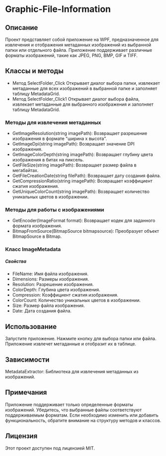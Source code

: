 # Graphic-File-Information

## Описание
Проект представляет собой приложение на WPF, предназначенное для извлечения и отображения метаданных изображений из выбранной папки или отдельного файла. Приложение поддерживает различные форматы изображений, такие как JPEG, PNG, BMP, GIF и TIFF.

## Классы и методы
- Метод SelectFolder_Click
Открывает диалог выбора папки, извлекает метаданные для всех изображений в выбранной папке и заполняет таблицу MetadataGrid.
- Метод SelectFolder_Click1
Открывает диалог выбора файла, извлекает метаданные для выбранного изображения и заполняет таблицу MetadataGrid.
### Методы для извлечения метаданных
- GetImageResolution(string imagePath): Возвращает разрешение изображения в формате "ширина x высота".
- GetImageDpi(string imagePath): Возвращает значение DPI изображения.
- GetImageColorDepth(string imagePath): Возвращает глубину цвета изображения в битах на пиксель.
- GetFileSize(string imagePath): Возвращает размер файла в мегабайтах.
- GetFileCreationDate(string filePath): Возвращает дату создания файла.
- GetCompressionRatio(string imagePath): Возвращает коэффициент сжатия изображения.
- GetUniqueColorCount(string imagePath): Возвращает количество уникальных цветов в изображении.
### Методы для работы с изображениями
- GetEncoder(ImageFormat format): Возвращает кодек для заданного формата изображения.
- BitmapFromSource(BitmapSource bitmapsource): Преобразует объект BitmapSource в Bitmap.
### Класс ImageMetadata
##### Свойства
- FileName: Имя файла изображения.
- Dimensions: Размеры изображения.
- Resolution: Разрешение изображения.
- ColorDepth: Глубина цвета изображения.
- Compression: Коэффициент сжатия изображения.
- ColorCount: Количество уникальных цветов в изображении.
- Size: Размер файла изображения.
- Date: Дата создания файла.
## Использование
Запустите приложение.
Нажмите кнопку для выбора папки или файла.
Приложение извлечет метаданные и отобразит их в таблице.
## Зависимости
MetadataExtractor: Библиотека для извлечения метаданных из изображений.
## Примечания
Приложение поддерживает только определенные форматы изображений. Убедитесь, что выбранные файлы соответствуют поддерживаемым форматам.
Если необходимо изменить или добавить функциональность, обратите внимание на структуру методов и классов.
## Лицензия
Этот проект доступен под лицензией MIT.
